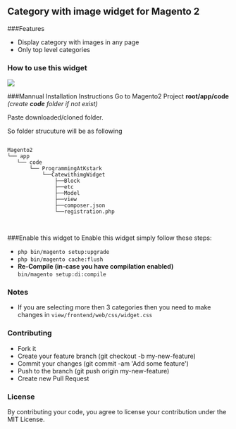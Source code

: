 ## Category with image widget for Magento 2

###Features
<ul>
<li>Display category with images in any page</li>
<li>Only top level categories</li>
</ul>

### How to use this widget
[![](https://i.ytimg.com/vi/RLN1A200MII/hqdefault.jpg)](https://www.youtube.com/watch?v=RLN1A200MII)


###Mannual Installation Instructions
Go to Magento2 Project 
<strong>root/app/code </strong> <em> (create <strong> code</strong> folder if not exist)</em>

Paste downloaded/cloned folder.

So folder strucuture will be as following

<pre>
<code>
Magento2
└── app
   └── code
       └── ProgrammingAtKstark
           └──CatewithimgWidget
               ├──Block
               ├──etc
               ├──Model
               ├──view
               ├──composer.json
               └──registration.php

</code>
</pre>


###Enable this widget
to Enable this widget simply follow these steps:
<ul>
    <li><code>php bin/magento setup:upgrade</code></li>
    <li><code>php bin/magento cache:flush</code></li>
    <li><strong>Re-Compile (in-case you have compilation enabled)</strong><br>
        <code>bin/magento setup:di:compile</code>
    </li>
</ul>

### Notes
<ul>
    <li>If you are selecting more then 3 categories then you need to make changes in <code>view/frontend/web/css/widget.css</code></li>
</ul>

### Contributing
<ul>
    <li>Fork it</li>
    <li>Create your feature branch (git checkout -b my-new-feature)</li>
    <li>Commit your changes (git commit -am 'Add some feature')</li>
    <li>Push to the branch (git push origin my-new-feature)</li>
        <li>Create new Pull Request</li>
</ul>

### License

By contributing your code, you agree to license your contribution under the MIT License.

